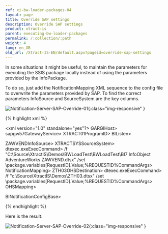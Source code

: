 ```yaml
---
ref: xi-bw-loader-packages-04
layout: page
title: Override SAP settings
description: Override SAP settings
product: xtract-is
parent: executing-bw-loader-packages
permalink: /:collection/:path
weight: 4
lang: en_GB
old_url: /Xtract-IS-EN/default.aspx?pageid=override-sap-settings
---
```


In some situations it might be useful, to maintain the parameters for executing the SSIS package locally instead of using the parameters provided by the InfoPackage.

To do so, just add the NotificationMapping XML sequence to the config file to overwrite the parameters provided by SAP. To find the correct parameters InfoSource and SourceSystem are the key columns.

![Notification-Server-SAP-Override-01](/img/content/Notification-Server-SAP-Override-01.png){:class="img-responsive" }



{% highlight xml %}

<xml version="1.0" standalone="yes"?>
<BINotificationConfigBase xmlns="http://tempuri.org/BINotificationConfig.xsd">
  <BIListen>
    <Host>GARGIHost>
    <GatewayService>sapgw57GatewayService>
    <ProgramID>XTRACT01ProgramID>
  BIListen>
  
  <NotificationMapping>
    <InfoSource>ZAWVENDInfoSource>
    <SourceSystem>XTRACTSYSSourceSystem>
    <ExecCommand>dtexec.exeExecCommand>
    <CommandArgs>/f "C:\Source\XtractIS\Demos\BWLoadTest\BWLoadTest\BI7 InfoObject AdventureWorks ZAWVEND.dtsx" /set \package.variables[RequestID].Value;%REQUESTID%CommandArgs>
  NotificationMapping>   
  
  <OHSMapping>
    <OHSDestination>ZTH03OHSDestination>
    <ExecCommand>dtexec.exeExecCommand>
    <CommandArgs>/f "c:\Source\XtractIS\Demos\ZTH03.dtsx" /set \package.variables[RequestID].Value;%REQUESTID%CommandArgs>
  OHSMapping>
  
BINotificationConfigBase>

{% endhighlight %}

Here is the result:

![Notification-Server-SAP-Override-02](/img/content/Notification-Server-SAP-Override-02.png){:class="img-responsive" }
